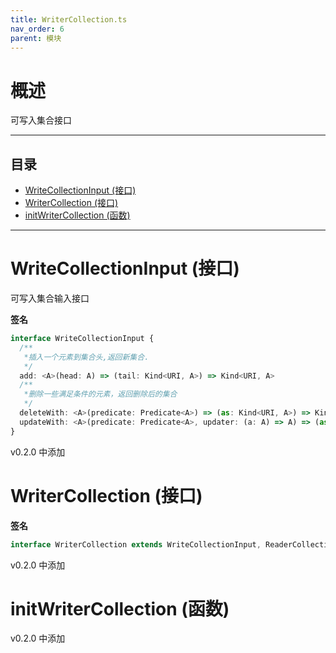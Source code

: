 ```yaml
---
title: WriterCollection.ts
nav_order: 6
parent: 模块
---
```


# 概述

可写入集合接口

---

<h2 class="text-delta">目录</h2>

- [WriteCollectionInput (接口)](#writecollectioninput-%E6%8E%A5%E5%8F%A3)
- [WriterCollection (接口)](#writercollection-%E6%8E%A5%E5%8F%A3)
- [initWriterCollection (函数)](#initwritercollection-%E5%87%BD%E6%95%B0)

---

# WriteCollectionInput (接口)

可写入集合输入接口

**签名**

```ts
interface WriteCollectionInput {
  /**
   *插入一个元素到集合头,返回新集合.
   */
  add: <A>(head: A) => (tail: Kind<URI, A>) => Kind<URI, A>
  /**
   *删除一些满足条件的元素，返回删除后的集合
   */
  deleteWith: <A>(predicate: Predicate<A>) => (as: Kind<URI, A>) => Kind<URI, A>
  updateWith: <A>(predicate: Predicate<A>, updater: (a: A) => A) => (as: Kind<URI, A>) => Kind<URI, A>
}
```

v0.2.0 中添加

# WriterCollection (接口)

**签名**

```ts
interface WriterCollection extends WriteCollectionInput, ReaderCollection {}
```

v0.2.0 中添加

# initWriterCollection (函数)

v0.2.0 中添加
